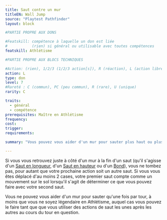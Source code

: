 ```yaml
---
title: Saut contre un mur
titleEN: Wall Jump
source: "Playtest Pathfinder"
layout: block

#PARTIE PROPRE AUX DONS

#Featskill: compétence à laquelle un don est liée
#           (rien) si général ou utilisable avec toutes compétences
featskill: Athlétisme

#PARTIE PROPRE AUX BLOCS TECHNIQUES

#Action: (rien), 1/2/3 (1/2/3 action[s]), R (réaction), L (action libre)
action: L
type: don
level: 7
#Rareté : C (commun), PC (peu commun), R (rare), U (unique)
rarity: C

traits:
  - général
  - compétence
prerequisites: Maître en Athlétisme
frequency:
cost:
trigger:
requirements:

summary: "Vous pouvez vous aider d'un mur pour sauter plus haut ou plus loin."

---
```


Si vous vous retrouvez juste à côté d'un mur à la fin d'un saut (qu'il s'agisse d'un [Saut en longueur](/ch4-compétences/athlétisme.html#sauter-en-longueur), d'un [Saut en hauteur](/ch4-compétences/athlétisme.html#sauter-en-hauteur) ou d'un [Bond](/ch9-jouer-à-pathfinder/actions-de-base.html#bondir)), vous ne tombez pas, pour autant que votre prochaine action soit un autre saut. Si vous vous êtes déplacé d'au moins 2 cases, votre premier saut compte comme un mouvement sur le sol lorsqu'il s'agit de déterminer ce que vous pouvez faire avec votre second saut.

Vous ne pouvez vous aider d'un mur pour sauter qu'une fois par tour, à moins que vous ne soyez légendaire en Athlétisme, auquel cas vous pouvez le faire tant que que vous utiliser des actions de saut les unes après les autres au cours du tour en question.